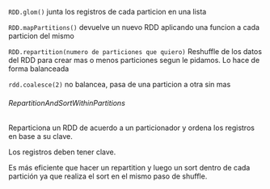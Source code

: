 `RDD.glom()` junta los registros de cada particion en una lista

`RDD.mapPartitions()` devuelve un nuevo RDD aplicando una funcion a cada particion del mismo

`RDD.repartition(numero de particiones que quiero)` Reshuffle de los datos del RDD para crear mas o menos particiones segun le pidamos. Lo hace de forma balanceada

`rdd.coalesce(2)` no balancea, pasa de una particion a otra sin mas

###### RepartitionAndSortWithinPartitions

Reparticiona un RDD de acuerdo a un particionador y ordena los registros en base a su clave.

Los registros deben tener clave.

Es más eficiente que hacer un repartition y luego un sort dentro de cada partición ya que realiza el sort en el mismo paso de shuffle.